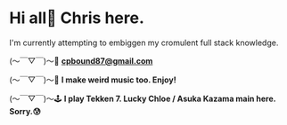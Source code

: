 # Hi all👋 Chris here.

I'm currently attempting to embiggen my cromulent full stack knowledge. 

(〜￣▽￣)〜📧   **cpbound87@gmail.com**

(〜￣▽￣)〜🎸   **I make weird music too. Enjoy!**

(〜￣▽￣)〜🕹️    **I play Tekken 7. Lucky Chloe / Asuka Kazama main here. Sorry.😰**





<!--
**cpbound/cpbound** is a ✨ _special_ ✨ repository because its `README.md` (this file) appears on your GitHub profile.

Here are some ideas to get you started:

- 🔭 I’m currently working on ...
- 🌱 I’m currently learning ...
- 👯 I’m looking to collaborate on ...
- 🤔 I’m looking for help with ...
- 💬 Ask me about ...
- 📫 How to reach me: ...
- 😄 Pronouns: ...
- ⚡ Fun fact: ...
-->
